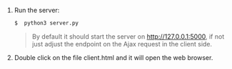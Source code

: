1. Run the server:
    ```sh
    $  python3 server.py
    ```
    >By default it should start the server on http://127.0.0.1:5000, if not just adjust the endpoint on the Ajax request in the client side.
2. Double click on the file client.html and it will open the web browser.
